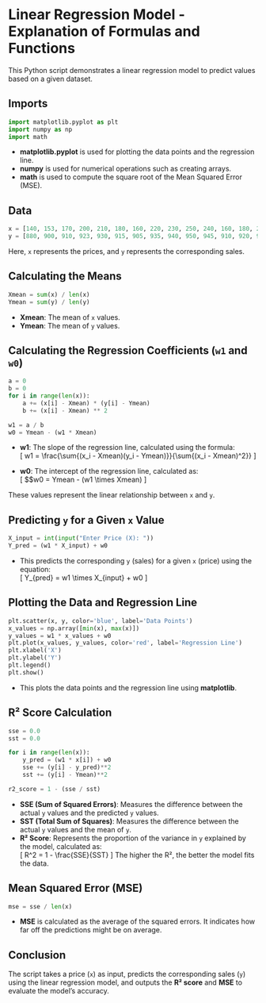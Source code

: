 
# Linear Regression Model - Explanation of Formulas and Functions

This Python script demonstrates a linear regression model to predict values based on a given dataset.

## Imports

```python
import matplotlib.pyplot as plt
import numpy as np
import math
```

- **matplotlib.pyplot** is used for plotting the data points and the regression line.
- **numpy** is used for numerical operations such as creating arrays.
- **math** is used to compute the square root of the Mean Squared Error (MSE).

## Data

```python
x = [140, 153, 170, 200, 210, 180, 160, 220, 230, 250, 240, 160, 180, 200, 190, 205, 215, 225, 235, 245]
y = [880, 900, 910, 923, 930, 915, 905, 935, 940, 950, 945, 910, 920, 925, 915, 930, 935, 940, 950, 960]
```

Here, `x` represents the prices, and `y` represents the corresponding sales.

## Calculating the Means

```python
Xmean = sum(x) / len(x)
Ymean = sum(y) / len(y)
```

- **Xmean**: The mean of `x` values.
- **Ymean**: The mean of `y` values.

## Calculating the Regression Coefficients (`w1` and `w0`)

```python
a = 0
b = 0
for i in range(len(x)):
    a += (x[i] - Xmean) * (y[i] - Ymean)
    b += (x[i] - Xmean) ** 2

w1 = a / b
w0 = Ymean - (w1 * Xmean)
```

- **w1**: The slope of the regression line, calculated using the formula:  
  \[
  w1 = \frac{\sum{(x_i - Xmean)(y_i - Ymean)}}{\sum{(x_i - Xmean)^2}}
  \]
  
- **w0**: The intercept of the regression line, calculated as:  
  \[
  $$w0 = Ymean - (w1 \times Xmean)
  \]

These values represent the linear relationship between `x` and `y`.

## Predicting `y` for a Given `x` Value

```python
X_input = int(input("Enter Price (X): "))
Y_pred = (w1 * X_input) + w0
```

- This predicts the corresponding `y` (sales) for a given `x` (price) using the equation:  
  \[
  Y_{pred} = w1 \times X_{input} + w0
  \]

## Plotting the Data and Regression Line

```python
plt.scatter(x, y, color='blue', label='Data Points')
x_values = np.array([min(x), max(x)])
y_values = w1 * x_values + w0
plt.plot(x_values, y_values, color='red', label='Regression Line')
plt.xlabel('X')
plt.ylabel('Y')
plt.legend()
plt.show()
```

- This plots the data points and the regression line using **matplotlib**.

## R² Score Calculation

```python
sse = 0.0
sst = 0.0

for i in range(len(x)):
    y_pred = (w1 * x[i]) + w0
    sse += (y[i] - y_pred)**2
    sst += (y[i] - Ymean)**2

r2_score = 1 - (sse / sst)
```

- **SSE (Sum of Squared Errors)**: Measures the difference between the actual `y` values and the predicted `y` values.
- **SST (Total Sum of Squares)**: Measures the difference between the actual `y` values and the mean of `y`.
- **R² Score**: Represents the proportion of the variance in `y` explained by the model, calculated as:  
  \[
  R^2 = 1 - \frac{SSE}{SST}
  \]
  The higher the R², the better the model fits the data.

## Mean Squared Error (MSE)

```python
mse = sse / len(x)
```

- **MSE** is calculated as the average of the squared errors. It indicates how far off the predictions might be on average.

## Conclusion

The script takes a price (`x`) as input, predicts the corresponding sales (`y`) using the linear regression model, and outputs the **R² score** and **MSE** to evaluate the model’s accuracy.

